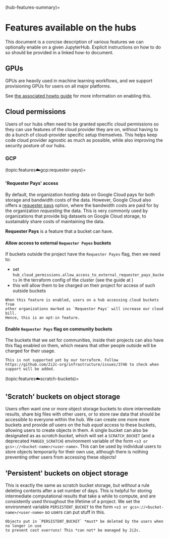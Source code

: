 (hub-features-summary)=
# Features available on the hubs

This document is a concise description of various features we can
optionally enable on a given JupyterHub. Explicit instructions on how to
do so should be provided in a linked how-to document.

## GPUs

GPUs are heavily used in machine learning workflows, and we support
provisioning GPUs for users on all major platforms.

See [the associated howto guide](howto:features:gpu) for more information
on enabling this.

## Cloud permissions

Users of our hubs often need to be granted specific cloud permissions
so they can use features of the cloud provider they are on, without
having to do a bunch of cloud-provider specific setup themselves. This
helps keep code cloud provider agnostic as much as possible, while also
improving the security posture of our hubs.

### GCP

(topic:features:cloud:gcp:requester-pays)=
#### 'Requester Pays' access

By default, the organization *hosting* data on Google Cloud pays for both
storage and bandwidth costs of the data. However, Google Cloud also offers
a [requester pays](https://cloud.google.com/storage/docs/requester-pays)
option, where the bandwidth costs are paid for by the organization *requesting*
the data. This is very commonly used by organizations that provide big datasets
on Google Cloud storage, to sustainably share costs of maintaining the data.

**Requester Pays** is a feature that a bucket can have.

#### Allow access to external `Requester Payes` buckets

If buckets outside the project have the `Requester Payes` flag, then we need to:
- set `hub_cloud_permissions.allow_access_to_external_requester_pays_buckets`
  in the terraform config of the cluster (see the guide at [](howto:features:cloud-access:access-perms))
- this will allow them to be charged on their project for access of such
  outside buckets

```{warning}
When this feature is enabled, users on a hub accessing cloud buckets from
other organizations marked as `Requester Pays` will increase our cloud bill.
Hence, this is an opt-in feature.
```

#### Enable `Requester Pays` flag on community buckets

The buckets that we set for communities, inside their projects can also have this flag enabled on them, which means that other people outside will be charged for their usage.

```{warning}
This is not supported yet by our terraform. Follow https://github.com/2i2c-org/infrastructure/issues/3746 to check when support will be added.
```

(topic:features:cloud:scratch-buckets)=
## 'Scratch' buckets on object storage

Users often want one or more object storage buckets
to store intermediate results, share big files with other users, or
to store raw data that should be accessible to everyone within the hub.
We can create one more more buckets and provide *all* users on the hub
*equal* access to these buckets, allowing users to create objects in them.
A single bucket can also be designated as as *scratch bucket*, which will
set a `SCRATCH_BUCKET` (and a deprecated `PANGEO_SCRATCH`) environment variable
of the form `<s3 or gcs>://<bucket-name>/<user-name>`. This can be used by individual
users to store objects temporarily for their own use, although there is nothing
preventing other users from accessing these objects!

## 'Persistent' buckets on object storage

This is exactly the same as scratch bucket storage, but *without* a rule deleting
contents after a set number of days. This is helpful for storing intermediate computational
results that take a while to compute, and are consistently used throughout the lifetime
of a project. We set the environment variable `PERSISTENT_BUCKET` to the form
`<s3 or gcs>://<bucket-name>/<user-name>` so users can put stuff in this.

```{warning}
Objects put in `PERSISTENT_BUCKET` *must* be deleted by the users when no longer in use
to prevent cost overruns! This *can not* be managed by 2i2c.
```
